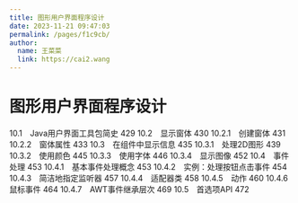 ```yaml
---
title: 图形用户界面程序设计
date: 2023-11-21 09:47:03
permalink: /pages/f1c9cb/
author: 
  name: 王菜菜
  link: https://cai2.wang
---
```

# 图形用户界面程序设计

10.1　Java用户界面工具包简史 429
10.2　显示窗体 430
10.2.1　创建窗体 431
10.2.2　窗体属性 433
10.3　在组件中显示信息 435
10.3.1　处理2D图形 439
10.3.2　使用颜色 445
10.3.3　使用字体 446
10.3.4　显示图像 452
10.4　事件处理 453
10.4.1　基本事件处理概念 453
10.4.2　实例：处理按钮点击事件 454
10.4.3　简洁地指定监听器 457
10.4.4　适配器类 458
10.4.5　动作 460
10.4.6　鼠标事件 464
10.4.7　AWT事件继承层次 469
10.5　首选项API 472